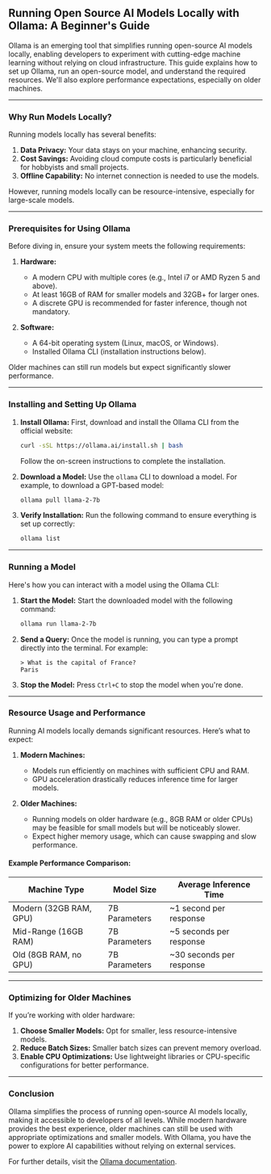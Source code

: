 ## Running Open Source AI Models Locally with Ollama: A Beginner's Guide

Ollama is an emerging tool that simplifies running open-source AI models locally, enabling developers to experiment with cutting-edge machine learning without relying on cloud infrastructure. This guide explains how to set up Ollama, run an open-source model, and understand the required resources. We'll also explore performance expectations, especially on older machines.

---

### Why Run Models Locally?

Running models locally has several benefits:

1. **Data Privacy:** Your data stays on your machine, enhancing security.
2. **Cost Savings:** Avoiding cloud compute costs is particularly beneficial for hobbyists and small projects.
3. **Offline Capability:** No internet connection is needed to use the models.

However, running models locally can be resource-intensive, especially for large-scale models.

---

### Prerequisites for Using Ollama

Before diving in, ensure your system meets the following requirements:

1. **Hardware:**
   - A modern CPU with multiple cores (e.g., Intel i7 or AMD Ryzen 5 and above).
   - At least 16GB of RAM for smaller models and 32GB+ for larger ones.
   - A discrete GPU is recommended for faster inference, though not mandatory.

2. **Software:**
   - A 64-bit operating system (Linux, macOS, or Windows).
   - Installed Ollama CLI (installation instructions below).

Older machines can still run models but expect significantly slower performance.

---

### Installing and Setting Up Ollama

1. **Install Ollama:**
   First, download and install the Ollama CLI from the official website:

   ```bash
   curl -sSL https://ollama.ai/install.sh | bash
   ```

   Follow the on-screen instructions to complete the installation.

2. **Download a Model:**
   Use the `ollama` CLI to download a model. For example, to download a GPT-based model:

   ```bash
   ollama pull llama-2-7b
   ```

3. **Verify Installation:**
   Run the following command to ensure everything is set up correctly:

   ```bash
   ollama list
   ```

---

### Running a Model

Here's how you can interact with a model using the Ollama CLI:

1. **Start the Model:**
   Start the downloaded model with the following command:

   ```bash
   ollama run llama-2-7b
   ```

2. **Send a Query:**
   Once the model is running, you can type a prompt directly into the terminal. For example:

   ```
   > What is the capital of France?
   Paris
   ```

3. **Stop the Model:**
   Press `Ctrl+C` to stop the model when you're done.

---

### Resource Usage and Performance

Running AI models locally demands significant resources. Here’s what to expect:

1. **Modern Machines:**
   - Models run efficiently on machines with sufficient CPU and RAM.
   - GPU acceleration drastically reduces inference time for larger models.

2. **Older Machines:**
   - Running models on older hardware (e.g., 8GB RAM or older CPUs) may be feasible for small models but will be noticeably slower.
   - Expect higher memory usage, which can cause swapping and slow performance.

#### Example Performance Comparison:

| Machine Type         | Model Size  | Average Inference Time |
|----------------------|-------------|-------------------------|
| Modern (32GB RAM, GPU) | 7B Parameters | ~1 second per response |
| Mid-Range (16GB RAM)   | 7B Parameters | ~5 seconds per response |
| Old (8GB RAM, no GPU)  | 7B Parameters | ~30 seconds per response |

---

### Optimizing for Older Machines

If you’re working with older hardware:

1. **Choose Smaller Models:** Opt for smaller, less resource-intensive models.
2. **Reduce Batch Sizes:** Smaller batch sizes can prevent memory overload.
3. **Enable CPU Optimizations:** Use lightweight libraries or CPU-specific configurations for better performance.

---

### Conclusion

Ollama simplifies the process of running open-source AI models locally, making it accessible to developers of all levels. While modern hardware provides the best experience, older machines can still be used with appropriate optimizations and smaller models. With Ollama, you have the power to explore AI capabilities without relying on external services.

For further details, visit the [Ollama documentation](https://ollama.ai/docs).

